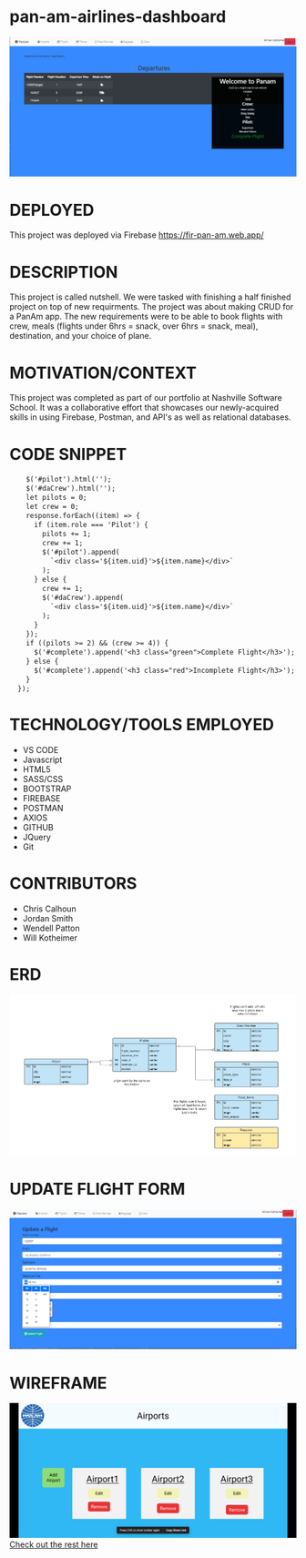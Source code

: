 # pan-am-airlines-dashboard

![image](images/frontPage.PNG)

# DEPLOYED
This project was deployed via Firebase
https://fir-pan-am.web.app/

# DESCRIPTION
 This project is called nutshell. We were tasked with finishing a half finished project on top of new requirments. The project was about making CRUD for a PanAm app. The new requirements were to be able to book flights with crew, meals (flights under 6hrs = snack, over 6hrs = snack, meal), destination, and your choice of plane. 

# MOTIVATION/CONTEXT
This project was completed as part of our portfolio at Nashville Software School. It was a collaborative effort that showcases our newly-acquired skills in using Firebase, Postman, and API's as well as relational databases. 

# CODE SNIPPET
``` crewFunctions.getFlightCrewByFlightId(flightData.flightId).then((response) => {
    $('#pilot').html('');
    $('#daCrew').html('');
    let pilots = 0;
    let crew = 0;
    response.forEach((item) => {
      if (item.role === 'Pilot') {
        pilots += 1;
        crew += 1;
        $('#pilot').append(
          `<div class='${item.uid}'>${item.name}</div>`
        );
      } else {
        crew += 1;
        $('#daCrew').append(
          `<div class='${item.uid}'>${item.name}</div>`
        );
      }
    });
    if ((pilots >= 2) && (crew >= 4)) {
      $('#complete').append('<h3 class="green">Complete Flight</h3>');
    } else {
      $('#complete').append('<h3 class="red">Incomplete Flight</h3>');
    }
  });
  ```


# TECHNOLOGY/TOOLS EMPLOYED
  - VS CODE
  - Javascript
  - HTML5
  - SASS/CSS
  - BOOTSTRAP
  - FIREBASE
  - POSTMAN
  - AXIOS
  - GITHUB
  - JQuery
  - Git

# CONTRIBUTORS
 - Chris Calhoun
 - Jordan Smith
 - Wendell Patton
 - Will Kotheimer

# ERD
![erd](images/flightsERD.PNG)

# UPDATE FLIGHT FORM
![image](images/UpdateFlightsForm.PNG)

# WIREFRAME
![wireframe](images/PanAmFigmaSample.png)
[Check out the rest here](https://www.figma.com/file/9y9GwujaCg3Rzr5w2QCHra/PanAm?node-id=0%3A1)

